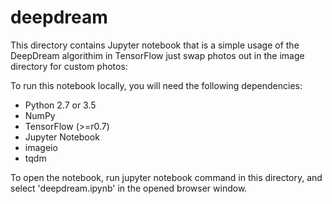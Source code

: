 # deepdream


This directory contains Jupyter notebook that is a simple usage of the DeepDream algorithim in TensorFlow just swap photos out in the image directory for custom photos:

To run this notebook locally, you will need the following dependencies:

* Python 2.7 or 3.5
* NumPy
* TensorFlow (>=r0.7)
* Jupyter Notebook
* imageio
* tqdm


To open the notebook, run jupyter notebook command in this directory, and select 'deepdream.ipynb' in the opened browser window.
